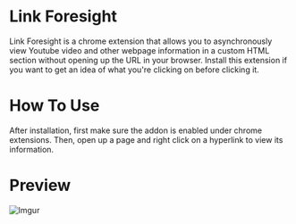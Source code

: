 # **Link Foresight**

Link Foresight is a chrome extension that allows you to asynchronously view Youtube video 
and other webpage information in a custom HTML section without opening up the URL in your browser.
Install this extension if you want to get an idea of what you're clicking on before clicking it.

# How To Use #

After installation, first make sure the addon is enabled under chrome extensions. Then, open up a page
and right click on a hyperlink to view its information.

# Preview #

![Imgur](http://i.imgur.com/7rtmEBa.png?1)

